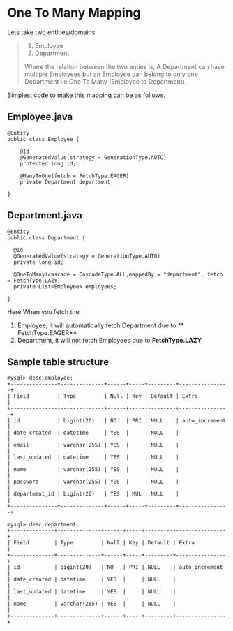# One To Many Mapping 
Lets take two entities/domains 
> 1.  Employee
> 2.  Department
> 
> Where the relation between the two enties is, A Department can have multiple Employees but an Employee can belong to only one Department i.e One To Many (Employee to Department).

Simplest code to make this mapping can be as follows.

## Employee.java
    @Entity
    public class Employee {

        @Id
        @GeneratedValue(strategy = GenerationType.AUTO)
        protected long id;

        @ManyToOne(fetch = FetchType.EAGER)
        private Department department;

    }

## Department.java

    @Entity
    public class Department {

      @Id
      @GeneratedValue(strategy = GenerationType.AUTO)
      private long id;

      @OneToMany(cascade = CascadeType.ALL,mappedBy = "department", fetch = FetchType.LAZY)
      private List<Employee> employees;
    
    }
    
Here When you fetch the 
1.  Employee, it will automatically fetch Department due to ** FetchType.EAGER**
2.  Department, it will not fetch Employees due to **FetchType.LAZY**

## Sample table structure 

    mysql> desc employee;
    +---------------+--------------+------+-----+---------+----------------+
    | Field         | Type         | Null | Key | Default | Extra          |
    +---------------+--------------+------+-----+---------+----------------+
    | id            | bigint(20)   | NO   | PRI | NULL    | auto_increment |
    | date_created  | datetime     | YES  |     | NULL    |                |
    | email         | varchar(255) | YES  |     | NULL    |                |
    | last_updated  | datetime     | YES  |     | NULL    |                |
    | name          | varchar(255) | YES  |     | NULL    |                |
    | password      | varchar(255) | YES  |     | NULL    |                |
    | department_id | bigint(20)   | YES  | MUL | NULL    |                |
    +---------------+--------------+------+-----+---------+----------------+

    mysql> desc department;
    +--------------+--------------+------+-----+---------+----------------+
    | Field        | Type         | Null | Key | Default | Extra          |
    +--------------+--------------+------+-----+---------+----------------+
    | id           | bigint(20)   | NO   | PRI | NULL    | auto_increment |
    | date_created | datetime     | YES  |     | NULL    |                |
    | last_updated | datetime     | YES  |     | NULL    |                |
    | name         | varchar(255) | YES  |     | NULL    |                |
    +--------------+--------------+------+-----+---------+----------------+
